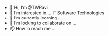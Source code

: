 - 👋 Hi, I’m @TWRavi
- 👀 I’m interested in ... IT Software Technologies
- 🌱 I’m currently learning ...
- 💞️ I’m looking to collaborate on ...
- 📫 How to reach me ...

<!---
TWRavi/TWRavi is a ✨ special ✨ repository because its `README.md` (this file) appears on your GitHub profile.
You can click the Preview link to take a look at your changes.
--->
